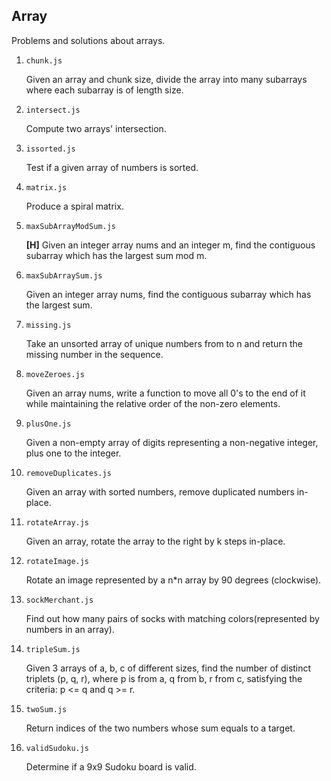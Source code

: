 ## Array

Problems and solutions about arrays.

1. `chunk.js`

   Given an array and chunk size, divide the array into many subarrays where each subarray is of length size.

2. `intersect.js`

   Compute two arrays' intersection.

3. `issorted.js`

   Test if a given array of numbers is sorted.

4. `matrix.js`

   Produce a spiral matrix.

5. `maxSubArrayModSum.js`

   **[H]** Given an integer array nums and an integer m, find the contiguous subarray which has the largest sum mod m.

6. `maxSubArraySum.js`

   Given an integer array nums, find the contiguous subarray which has the largest sum.

7. `missing.js`

   Take an unsorted array of unique numbers from to n and return the missing number in the sequence.

8. `moveZeroes.js`

   Given an array nums, write a function to move all 0's to the end of it while maintaining the relative order of the non-zero elements.

9. `plusOne.js`

   Given a non-empty array of digits representing a non-negative integer, plus one to the integer.

10. `removeDuplicates.js`

    Given an array with sorted numbers, remove duplicated numbers in-place.

11. `rotateArray.js`

    Given an array, rotate the array to the right by k steps in-place.

12. `rotateImage.js`

    Rotate an image represented by a n\*n array by 90 degrees (clockwise).

13. `sockMerchant.js`

    Find out how many pairs of socks with matching colors(represented by numbers in an array).

14. `tripleSum.js`

    Given 3 arrays of a, b, c of different sizes, find the number of distinct triplets (p, q, r), where p is from a, q from b, r from c, satisfying the criteria: p <= q and q >= r.

15. `twoSum.js`

    Return indices of the two numbers whose sum equals to a target.

16. `validSudoku.js`

    Determine if a 9x9 Sudoku board is valid.

